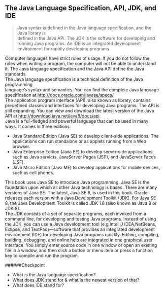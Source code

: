 ## The Java Language Specification, API, JDK, and IDE  
  
>Java syntax is defined in the Java language specification, and the Java library is  
 defined in the Java API. The JDK is the software for developing and running Java programs. An IDE is an integrated development environment for rapidly developing programs.  
 
Computer languages have strict rules of usage. If you do not follow the rules when writing a program, the computer will not be able to understand it. The Java language specification and the Java API define the Java standards.  
The Java language specification is a technical definition of the Java programming  
language’s syntax and semantics. You can find the complete Java language specification at http://docs.oracle.com/javase/specs/.  
The application program interface (API), also known as library, contains predefined 
classes and interfaces for developing Java programs. The API is still expanding. You can view and download the latest version of the Java API at http://download.java.net/java8/docs/api.  
Java is a full-fledged and powerful language that can be used in many ways. It comes in  three editions:  
- Java Standard Edition (Java SE) to develop client-side applications. The applications  can run standalone or as applets running from a Web browser.  
- Java Enterprise Edition (Java EE) to develop server-side applications, such as Java servlets, JavaServer Pages (JSP), and JavaServer Faces (JSF).  
- Java Micro Edition (Java ME) to develop applications for mobile devices, such as cell phones.  

This book uses Java SE to introduce Java programming. Java SE is the foundation upon  which all other Java technology is based. There are many versions of Java SE. The latest,  Java SE 8, is used in this book. Oracle releases each version with a Java Development Toolkit  (JDK). For Java SE 8, the Java Development Toolkit is called JDK 1.8 (also known as Java 8  or JDK 8).  
The JDK consists of a set of separate programs, each invoked from a command line, for  developing and testing Java programs. Instead of using the JDK, you can use a Java development  tool (e.g.IntelliJ IDEA,NetBeans, Eclipse, and TextPad)—software that provides an integrated  development environment (IDE) for developing Java programs quickly. Editing, compiling,  building, debugging, and online help are integrated in one graphical user interface. You simply  enter source code in one window or open an existing file in a window, and then click a button  or menu item or press a function key to compile and run the program.

######Checkpoint
- What is the Java language specification?
- What does JDK stand for & what is the newest version of that?
- What does IDE stand for?